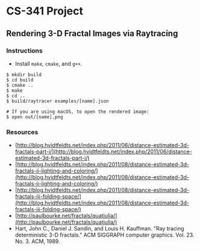 # CS-341 Project
## Rendering 3-D Fractal Images via Raytracing
### Instructions
* Install `make`, `cmake`, and `g++`.
```shell
$ mkdir build
$ cd build
$ cmake ..
$ make
$ cd ..
$ build/raytracer examples/[name].json

# If you are using macOS, to open the rendered image:
$ open out/[name].png
```
### Resources
* [http://blog.hvidtfeldts.net/index.php/2011/06/distance-estimated-3d-fractals-part-i/](http://blog.hvidtfeldts.net/index.php/2011/06/distance-estimated-3d-fractals-part-i/)
* [http://blog.hvidtfeldts.net/index.php/2011/08/distance-estimated-3d-fractals-ii-lighting-and-coloring/](http://blog.hvidtfeldts.net/index.php/2011/08/distance-estimated-3d-fractals-ii-lighting-and-coloring/)
* [http://blog.hvidtfeldts.net/index.php/2011/08/distance-estimated-3d-fractals-iii-folding-space/](http://blog.hvidtfeldts.net/index.php/2011/08/distance-estimated-3d-fractals-iii-folding-space/)
* [http://paulbourke.net/fractals/quatjulia/](http://paulbourke.net/fractals/quatjulia/)
* Hart, John C., Daniel J. Sandin, and Louis H. Kauffman. "Ray tracing deterministic 3-D fractals." ACM SIGGRAPH computer graphics. Vol. 23. No. 3. ACM, 1989.

